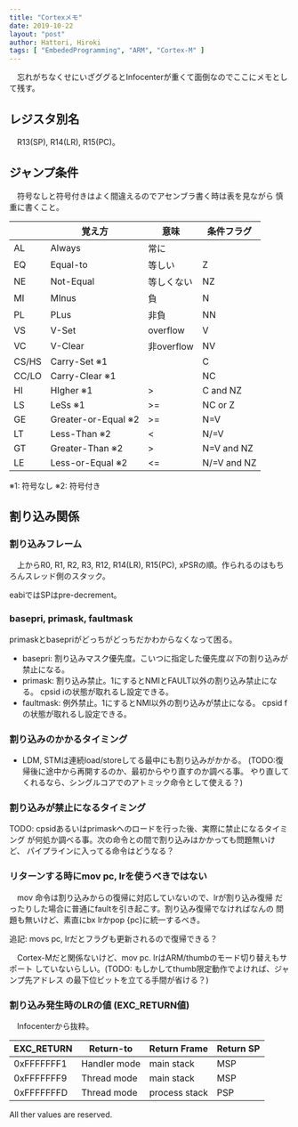 ```yaml
---
title: "Cortexメモ"
date: 2019-10-22
layout: "post"
author: Hattori, Hiroki
tags: [ "EmbededProgramming", "ARM", "Cortex-M" ]
---
```


　忘れがちなくせにいざググるとInfocenterが重くて面倒なのでここにメモとして残す。

## レジスタ別名

　R13(SP), R14(LR), R15(PC)。


## ジャンプ条件

　符号なしと符号付きはよく間違えるのでアセンブラ書く時は表を見ながら
慎重に書くこと。

  |      | 覚え方               |意味           | 条件フラグ
   ------|----------------------|---------------|------------
   AL    | Always               | 常に          |
   EQ    | Equal-to             | 等しい        | Z
   NE    | Not-Equal            | 等しくない    | NZ
   MI    | MInus                | 負            | N
   PL    | PLus                 | 非負          | NN
   VS    | V-Set                | overflow      | V
   VC    | V-Clear              | 非overflow    | NV
   CS/HS | Carry-Set ※1        |               | C
   CC/LO | Carry-Clear ※1      |               | NC
   HI    | HIgher ※1           | >             | C and NZ
   LS    | LeSs ※1             | >=            | NC or Z
   GE    | Greater-or-Equal ※2 | >=            | N=V
   LT    | Less-Than ※2        | <             | N/=V
   GT    | Greater-Than ※2     | >             | N=V and NZ
   LE    | Less-or-Equal ※2    | <=            | N/=V and NZ

  ※1: 符号なし ※2: 符号付き



## 割り込み関係

### 割り込みフレーム

　上からR0, R1, R2, R3, R12, R14(LR), R15(PC), xPSRの順。作られるのはもちろんスレッド側のスタック。

 eabiではSPはpre-decrement。

### basepri, primask, faultmask

  primaskとbasepriがどっちがどっちだかわからなくなって困る。

  - basepri: 割り込みマスク優先度。こいつに指定した優先度*以下*の割り込みが禁止になる。
  - primask: 割り込み禁止。1にするとNMIとFAULT以外の割り込み禁止になる。
      cpsid iの状態が取れるし設定できる。
  - faultmask: 例外禁止。1にするとNMI以外の割り込みが禁止になる。
      cpsid fの状態が取れるし設定できる。

### 割り込みのかかるタイミング

  - LDM, STMは連続load/storeしてる最中にも割り込みがかかる。
     (TODO:復帰後に途中から再開するのか、最初からやり直すのか調べる事。
           やり直してくれるなら、シングルコアでのアトミック命令として使える？)

### 割り込みが禁止になるタイミング

  TODO: cpsidあるいはprimaskへのロードを行った後、実際に禁止になるタイミング
        が何処か調べる事。次の命令との間で割り込みはかかっても問題無いけど、
        パイプラインに入ってる命令はどうなる？

### リターンする時にmov pc, lrを使うべきではない

　mov 命令は割り込みからの復帰に対応していないので、lrが割り込み復帰
だったりした場合に普通にfaultを引き起こす。割り込み復帰でなければなんの
問題も無いけど、素直にbx lrかpop {pc}に統一するべき。

  追記: movs pc, lrだとフラグも更新されるので復帰できる？

　Cortex-Mだと関係ないけど、mov pc. lrはARM/thumbのモード切り替えもサポート
していないらしい。(TODO: もしかしてthumb限定動作でよければ、ジャンプ先アドレス
の最下位ビットを立てる手間が省ける？)


### 割り込み発生時のLRの値 (EXC_RETURN値)

　Infocenterから抜粋。

  EXC_RETURN   | Return-to      | Return Frame  | Return SP
  -------------|----------------|---------------|------------
  0xFFFFFFF1   | Handler mode   | main stack    | MSP
  0xFFFFFFF9   | Thread mode    | main stack    | MSP
  0xFFFFFFFD   | Thread mode    | process stack | PSP

  All ther values are reserved.

